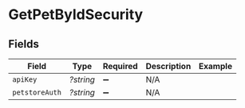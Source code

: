 # GetPetByIdSecurity


## Fields

| Field              | Type               | Required           | Description        | Example            |
| ------------------ | ------------------ | ------------------ | ------------------ | ------------------ |
| `apiKey`           | *?string*          | :heavy_minus_sign: | N/A                |                    |
| `petstoreAuth`     | *?string*          | :heavy_minus_sign: | N/A                |                    |